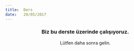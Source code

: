 ```yaml
---
title:  Ders
date:   20/05/2017
---
```


### <center>Biz bu derste üzerinde çalışıyoruz.</center>
<center>Lütfen daha sonra gelin.</center>